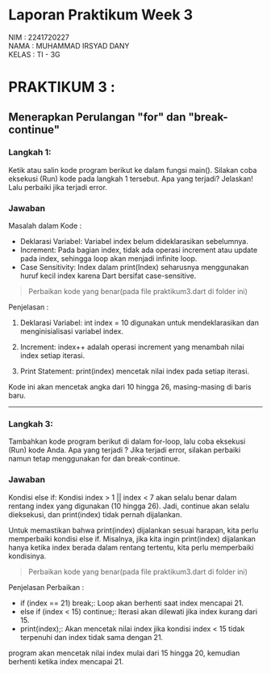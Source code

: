 # Laporan Praktikum Week 3

NIM : 2241720227 \
NAMA : MUHAMMAD IRSYAD DANY \
KELAS : TI - 3G

# PRAKTIKUM 3 :

## Menerapkan Perulangan "for" dan "break-continue"

### Langkah 1:

Ketik atau salin kode program berikut ke dalam fungsi main(). Silakan coba eksekusi (Run) kode pada langkah 1 tersebut. Apa yang terjadi? Jelaskan! Lalu perbaiki jika terjadi error.

### Jawaban

Masalah dalam Kode :

- Deklarasi Variabel: Variabel index belum dideklarasikan sebelumnya.
- Increment: Pada bagian index, tidak ada operasi increment atau update pada index, sehingga loop akan menjadi infinite loop.
- Case Sensitivity: Index dalam print(Index) seharusnya menggunakan huruf kecil index karena Dart bersifat case-sensitive.

> Perbaikan kode yang benar(pada file praktikum3.dart di folder ini)

Penjelasan :

1. Deklarasi Variabel: int index = 10 digunakan untuk mendeklarasikan dan menginisialisasi variabel index.

2. Increment: index++ adalah operasi increment yang menambah nilai index setiap iterasi.

3. Print Statement: print(index) mencetak nilai index pada setiap iterasi.

Kode ini akan mencetak angka dari 10 hingga 26, masing-masing di baris baru.

---

### Langkah 3:

Tambahkan kode program berikut di dalam for-loop, lalu coba eksekusi (Run) kode Anda. Apa yang terjadi ? Jika terjadi error, silakan perbaiki namun tetap menggunakan for dan break-continue.

### Jawaban

Kondisi else if: Kondisi index > 1 || index < 7 akan selalu benar dalam rentang index yang digunakan (10 hingga 26). Jadi, continue akan selalu dieksekusi, dan print(index) tidak pernah dijalankan.

Untuk memastikan bahwa print(index) dijalankan sesuai harapan, kita perlu memperbaiki kondisi else if. Misalnya, jika kita ingin print(index) dijalankan hanya ketika index berada dalam rentang tertentu, kita perlu memperbaiki kondisinya.

> Perbaikan kode yang benar(pada file praktikum3.dart di folder ini)

Penjelasan Perbaikan :

- if (index == 21) break;: Loop akan berhenti saat index mencapai 21.
- else if (index < 15) continue;: Iterasi akan dilewati jika index kurang dari 15.
- print(index);: Akan mencetak nilai index jika kondisi index < 15 tidak terpenuhi dan index tidak sama dengan 21.

program akan mencetak nilai index mulai dari 15 hingga 20, kemudian berhenti ketika index mencapai 21.
